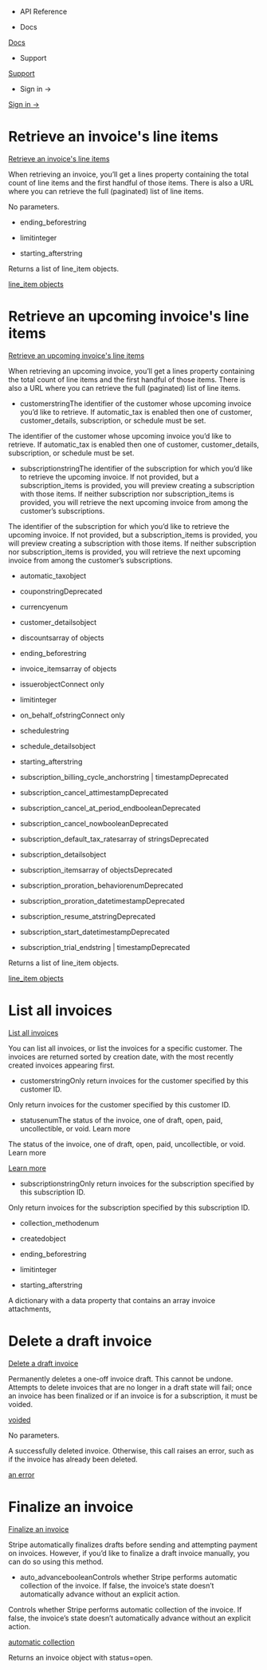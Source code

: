 - API Reference

- Docs

[Docs](/)

- Support

[Support](https://support.stripe.com)

- Sign in →

[Sign in →](https://dashboard.stripe.com/login)

# Retrieve an invoice's line items

[Retrieve an invoice's line items](/api/invoices/invoice_lines)

When retrieving an invoice, you’ll get a lines property containing the total count of line items and the first handful of those items. There is also a URL where you can retrieve the full (paginated) list of line items.

No parameters.

- ending_beforestring

- limitinteger

- starting_afterstring

Returns a list of line_item objects.

[line_item objects](#invoice_line_item_object)

# Retrieve an upcoming invoice's line items

[Retrieve an upcoming invoice's line items](/api/invoices/upcoming_invoice_lines)

When retrieving an upcoming invoice, you’ll get a lines property containing the total count of line items and the first handful of those items. There is also a URL where you can retrieve the full (paginated) list of line items.

- customerstringThe identifier of the customer whose upcoming invoice you’d like to retrieve. If automatic_tax is enabled then one of customer, customer_details, subscription, or schedule must be set.

The identifier of the customer whose upcoming invoice you’d like to retrieve. If automatic_tax is enabled then one of customer, customer_details, subscription, or schedule must be set.

- subscriptionstringThe identifier of the subscription for which you’d like to retrieve the upcoming invoice. If not provided, but a subscription_items is provided, you will preview creating a subscription with those items. If neither subscription nor subscription_items is provided, you will retrieve the next upcoming invoice from among the customer’s subscriptions.

The identifier of the subscription for which you’d like to retrieve the upcoming invoice. If not provided, but a subscription_items is provided, you will preview creating a subscription with those items. If neither subscription nor subscription_items is provided, you will retrieve the next upcoming invoice from among the customer’s subscriptions.

- automatic_taxobject

- couponstringDeprecated

- currencyenum

- customer_detailsobject

- discountsarray of objects

- ending_beforestring

- invoice_itemsarray of objects

- issuerobjectConnect only

- limitinteger

- on_behalf_ofstringConnect only

- schedulestring

- schedule_detailsobject

- starting_afterstring

- subscription_billing_cycle_anchorstring | timestampDeprecated

- subscription_cancel_attimestampDeprecated

- subscription_cancel_at_period_endbooleanDeprecated

- subscription_cancel_nowbooleanDeprecated

- subscription_default_tax_ratesarray of stringsDeprecated

- subscription_detailsobject

- subscription_itemsarray of objectsDeprecated

- subscription_proration_behaviorenumDeprecated

- subscription_proration_datetimestampDeprecated

- subscription_resume_atstringDeprecated

- subscription_start_datetimestampDeprecated

- subscription_trial_endstring | timestampDeprecated

Returns a list of line_item objects.

[line_item objects](#invoice_line_item_object)

# List all invoices

[List all invoices](/api/invoices/list)

You can list all invoices, or list the invoices for a specific customer. The invoices are returned sorted by creation date, with the most recently created invoices appearing first.

- customerstringOnly return invoices for the customer specified by this customer ID.

Only return invoices for the customer specified by this customer ID.

- statusenumThe status of the invoice, one of draft, open, paid, uncollectible, or void. Learn more

The status of the invoice, one of draft, open, paid, uncollectible, or void. Learn more

[Learn more](/billing/invoices/workflow#workflow-overview)

- subscriptionstringOnly return invoices for the subscription specified by this subscription ID.

Only return invoices for the subscription specified by this subscription ID.

- collection_methodenum

- createdobject

- ending_beforestring

- limitinteger

- starting_afterstring

A dictionary with a data property that contains an array invoice attachments,

# Delete a draft invoice

[Delete a draft invoice](/api/invoices/delete)

Permanently deletes a one-off invoice draft. This cannot be undone. Attempts to delete invoices that are no longer in a draft state will fail; once an invoice has been finalized or if an invoice is for a subscription, it must be voided.

[voided](#void_invoice)

No parameters.

A successfully deleted invoice. Otherwise, this call raises an error, such as if the invoice has already been deleted.

[an error](#errors)

# Finalize an invoice

[Finalize an invoice](/api/invoices/finalize)

Stripe automatically finalizes drafts before sending and attempting payment on invoices. However, if you’d like to finalize a draft invoice manually, you can do so using this method.

- auto_advancebooleanControls whether Stripe performs automatic collection of the invoice. If false, the invoice’s state doesn’t automatically advance without an explicit action.

Controls whether Stripe performs automatic collection of the invoice. If false, the invoice’s state doesn’t automatically advance without an explicit action.

[automatic collection](/invoicing/integration/automatic-advancement-collection)

Returns an invoice object with status=open.

